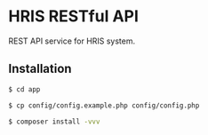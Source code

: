 # HRIS RESTful API
REST API service for HRIS system.

## Installation
```bash
$ cd app

$ cp config/config.example.php config/config.php

$ composer install -vvv
```
